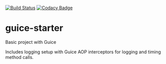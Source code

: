 [![Build Status](https://travis-ci.org/Kryszak/guice-starter.svg?branch=master)](https://travis-ci.org/Kryszak/guice-starter)
[![Codacy Badge](https://api.codacy.com/project/badge/Grade/80528bdb3e2743fd96f792eaacf1f45d)](https://www.codacy.com/manual/Kryszak/guice-starter?utm_source=github.com&amp;utm_medium=referral&amp;utm_content=Kryszak/guice-starter&amp;utm_campaign=Badge_Grade)
# guice-starter
Basic project with Guice

Includes logging setup with Guice AOP interceptors for logging and timing method calls.
